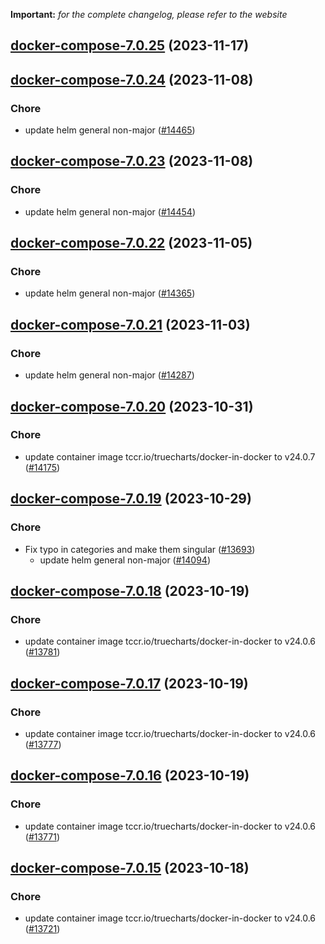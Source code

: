 **Important:**
*for the complete changelog, please refer to the website*




## [docker-compose-7.0.25](https://github.com/truecharts/charts/compare/docker-compose-7.0.24...docker-compose-7.0.25) (2023-11-17)




## [docker-compose-7.0.24](https://github.com/truecharts/charts/compare/docker-compose-7.0.23...docker-compose-7.0.24) (2023-11-08)

### Chore

- update helm general non-major ([#14465](https://github.com/truecharts/charts/issues/14465))
  
  


## [docker-compose-7.0.23](https://github.com/truecharts/charts/compare/docker-compose-7.0.22...docker-compose-7.0.23) (2023-11-08)

### Chore

- update helm general non-major ([#14454](https://github.com/truecharts/charts/issues/14454))
  
  


## [docker-compose-7.0.22](https://github.com/truecharts/charts/compare/docker-compose-7.0.21...docker-compose-7.0.22) (2023-11-05)

### Chore

- update helm general non-major ([#14365](https://github.com/truecharts/charts/issues/14365))
  
  


## [docker-compose-7.0.21](https://github.com/truecharts/charts/compare/docker-compose-7.0.20...docker-compose-7.0.21) (2023-11-03)

### Chore

- update helm general non-major ([#14287](https://github.com/truecharts/charts/issues/14287))
  
  


## [docker-compose-7.0.20](https://github.com/truecharts/charts/compare/docker-compose-7.0.19...docker-compose-7.0.20) (2023-10-31)

### Chore

- update container image tccr.io/truecharts/docker-in-docker to v24.0.7 ([#14175](https://github.com/truecharts/charts/issues/14175))
  
  


## [docker-compose-7.0.19](https://github.com/truecharts/charts/compare/docker-compose-7.0.18...docker-compose-7.0.19) (2023-10-29)

### Chore

- Fix typo in categories and make them singular ([#13693](https://github.com/truecharts/charts/issues/13693))
  - update helm general non-major ([#14094](https://github.com/truecharts/charts/issues/14094))
  
  


## [docker-compose-7.0.18](https://github.com/truecharts/charts/compare/docker-compose-7.0.17...docker-compose-7.0.18) (2023-10-19)

### Chore

- update container image tccr.io/truecharts/docker-in-docker to v24.0.6 ([#13781](https://github.com/truecharts/charts/issues/13781))
  
  


## [docker-compose-7.0.17](https://github.com/truecharts/charts/compare/docker-compose-7.0.16...docker-compose-7.0.17) (2023-10-19)

### Chore

- update container image tccr.io/truecharts/docker-in-docker to v24.0.6 ([#13777](https://github.com/truecharts/charts/issues/13777))
  
  


## [docker-compose-7.0.16](https://github.com/truecharts/charts/compare/docker-compose-7.0.15...docker-compose-7.0.16) (2023-10-19)

### Chore

- update container image tccr.io/truecharts/docker-in-docker to v24.0.6 ([#13771](https://github.com/truecharts/charts/issues/13771))
  
  


## [docker-compose-7.0.15](https://github.com/truecharts/charts/compare/docker-compose-7.0.14...docker-compose-7.0.15) (2023-10-18)

### Chore

- update container image tccr.io/truecharts/docker-in-docker to v24.0.6 ([#13721](https://github.com/truecharts/charts/issues/13721))
  
